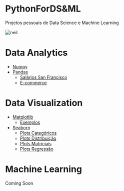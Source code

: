 # PythonForDS&ML
Projetos pessoais de Data Science e Machine Learning

![neil](https://imarticus.org/wp-content/uploads/2019/07/ds11.gif)

  # Data Analytics
  
  * [Numpy](https://github.com/JnsFerreira/PythonForDS-ML/tree/master/Numpy)
  * [Pandas](https://github.com/JnsFerreira/PythonForDS-ML/tree/master/Pandas)
      * [Salários San Francisco](https://github.com/JnsFerreira/PythonForDS-ML/tree/master/Pandas/SanFrancisco_Salaries)
      * [E-commerce](https://github.com/JnsFerreira/PythonForDS-ML/tree/master/Pandas/Ecommerce)
      
  # Data Visualization
    
  * [Matplotlib](https://github.com/JnsFerreira/PythonForDS-ML/tree/master/DataViz/Matplotlib)
      * [Exemplos](https://github.com/JnsFerreira/PythonForDS-ML/blob/master/DataViz/Matplotlib/ExerciciosMatplotlib.ipynb)
  * [Seaborn](https://github.com/JnsFerreira/PythonForDS-ML/tree/master/DataViz/Seaborn)
      * [Plots Categóricos](https://github.com/JnsFerreira/PythonForDS-ML/blob/master/DataViz/Seaborn/PlotsCategoricos.ipynb)
      * [Plots Distribuição](https://github.com/JnsFerreira/PythonForDS-ML/blob/master/DataViz/Seaborn/PlotsDistribuicao.ipynb)
      * [Plots Matriciais](https://github.com/JnsFerreira/PythonForDS-ML/blob/master/DataViz/Seaborn/PlotsMatriciais.ipynb)
      * [Plots Regressão](https://github.com/JnsFerreira/PythonForDS-ML/blob/master/DataViz/Seaborn/PlotsRegressao.ipynb)
  # Machine Learning
  
  Coming Soon
